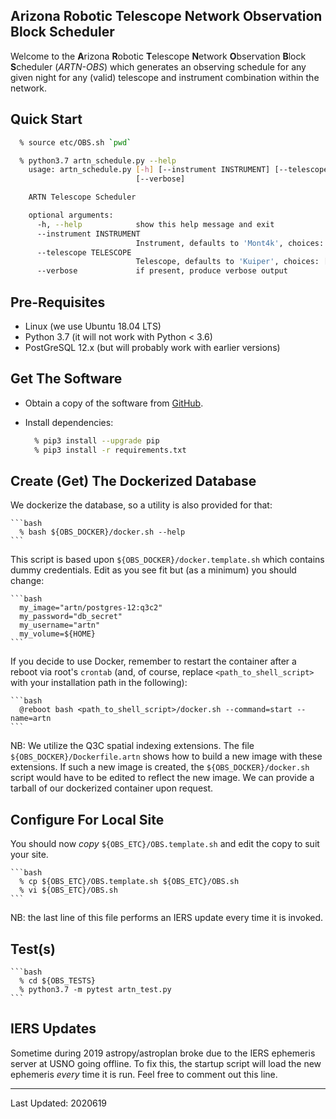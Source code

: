 Arizona Robotic Telescope Network Observation Block Scheduler
-------------------------------------------------------------

Welcome to the **A**rizona **R**obotic **T**elescope **N**etwork **O**bservation **B**lock 
**S**cheduler (*ARTN-OBS*) which generates an observing schedule for any given night for
any (valid) telescope and instrument combination within the network.

## Quick Start

```bash
  % source etc/OBS.sh `pwd`

  % python3.7 artn_schedule.py --help
    usage: artn_schedule.py [-h] [--instrument INSTRUMENT] [--telescope TELESCOPE]
                            [--verbose]

    ARTN Telescope Scheduler

    optional arguments:
      -h, --help            show this help message and exit
      --instrument INSTRUMENT
                            Instrument, defaults to 'Mont4k', choices: ['90Prime', 'BCSpec', 'Mont4k', 'BinoSpec', 'Vatt4k']
      --telescope TELESCOPE
                            Telescope, defaults to 'Kuiper', choices: ['Bok', 'Kuiper', 'MMT', 'Vatt']
      --verbose             if present, produce verbose output
```

## Pre-Requisites

* Linux (we use Ubuntu 18.04 LTS)
* Python 3.7 (it will not work with Python < 3.6)
* PostGreSQL 12.x (but will probably work with earlier versions)

## Get The Software

* Obtain a copy of the software from [GitHub](https://github.com/pndaly/ARTN-OBS).

* Install dependencies:

    ```bash
      % pip3 install --upgrade pip
      % pip3 install -r requirements.txt
    ```

## Create (Get) The Dockerized Database 

We dockerize the database, so a utility is also provided for that:
    
    ```bash
      % bash ${OBS_DOCKER}/docker.sh --help
    ```

This script is based upon `${OBS_DOCKER}/docker.template.sh` which contains dummy credentials. 
Edit as you see fit but (as a minimum) you should change:

    ```bash
      my_image="artn/postgres-12:q3c2"
      my_password="db_secret"
      my_username="artn"
      my_volume=${HOME}
    ```

If you decide to use Docker, remember to restart the container after a reboot via root's `crontab` (and, of 
course, replace `<path_to_shell_script>` with your installation path in the following):
    
    ```bash
      @reboot bash <path_to_shell_script>/docker.sh --command=start --name=artn
    ```

NB: We utilize the Q3C spatial indexing extensions. The file `${OBS_DOCKER}/Dockerfile.artn` shows 
how to build a new image with these extensions. If such a new image is created, the 
`${OBS_DOCKER}/docker.sh` script would have to be edited to reflect the new image. We can provide
a tarball of our dockerized container upon request.

## Configure For Local Site

You should now *copy* `${OBS_ETC}/OBS.template.sh` and edit the copy to suit your site.

    ```bash
      % cp ${OBS_ETC}/OBS.template.sh ${OBS_ETC}/OBS.sh
      % vi ${OBS_ETC}/OBS.sh
    ```

NB: the last line of this file performs an IERS update every time it is invoked.

## Test(s)

    ```bash
      % cd ${OBS_TESTS}
      % python3.7 -m pytest artn_test.py
    ```

## IERS Updates

Sometime during 2019 astropy/astroplan broke due to the IERS ephemeris server at USNO going offline. To fix this,
the startup script will load the new ephemeris *every* time it is run. Feel free to comment out this line.

------------------------------------------------------------

Last Updated: 2020619

